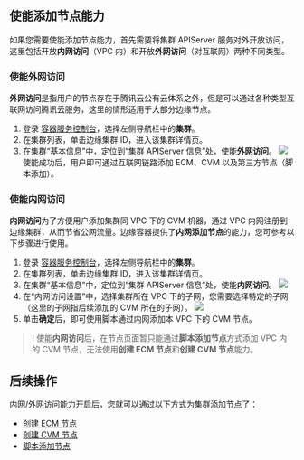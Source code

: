 ## 使能添加节点能力
如果您需要使能添加节点能力，首先需要将集群 APIServer 服务对外开放访问，这里包括开放**内网访问**（VPC 内）和开放**外网访问**（对互联网）两种不同类型。

### 使能外网访问
**外网访问**是指用户的节点存在于腾讯云公有云体系之外，但是可以通过各种类型互联网访问腾讯云服务，这里的情形适用于大部分边缘节点。

1. 登录 [容器服务控制台](https://console.cloud.tencent.com/tke2)，选择左侧导航栏中的**集群**。
2. 在集群列表，单击边缘集群 ID，进入该集群详情页。
3. 在集群“基本信息”中，定位到“集群 APIServer 信息”处，使能**外网访问**。
![](https://qcloudimg.tencent-cloud.cn/raw/2734c93e5b85082ae7e1f5bc6fa948b3.jpg)
使能成功后，用户即可通过互联网链路添加 ECM、CVM 以及第三方节点（脚本添加）。

### 使能内网访问
**内网访问**为了方便用户添加集群同 VPC 下的 CVM 机器，通过 VPC 内网注册到边缘集群，从而节省公网流量。边缘容器提供了**内网添加节点**的能力，您可参考以下步骤进行使用。



1. 登录 [容器服务控制台](https://console.cloud.tencent.com/tke2)，选择左侧导航栏中的**集群**。
2. 在集群列表，单击边缘集群 ID，进入该集群详情页。
3. 在集群“基本信息”中，定位到“集群 APIServer 信息”处，使能**内网访问**。
![](https://qcloudimg.tencent-cloud.cn/raw/a061c8435543cf542ca181fd204361d2.jpg)
4. 在“内网访问设置”中，选择集群所在 VPC 下的子网，您需要选择特定的子网（这里的子网指后续添加的 CVM 所在的子网）。
![](https://qcloudimg.tencent-cloud.cn/raw/e94e37e3681fb41132a4d90772faee36.png)
5. 单击**确定**后，即可使用脚本通过内网添加本 VPC 下的 CVM 节点。

>! 使能**内网访问**后，在节点页面暂只能通过**脚本添加节点**方式添加 VPC 内的 CVM 节点，无法使用**创建 ECM 节点**和**创建 CVM 节点**能力。


## 后续操作
内网/外网访问能力开启后，您就可以通过以下方式为集群添加节点了：
- [创建 ECM 节点](https://cloud.tencent.com/document/product/457/83207)
- [创建 CVM 节点](https://cloud.tencent.com/document/product/457/83208)
- [脚本添加节点](https://cloud.tencent.com/document/product/457/83210)
